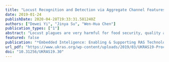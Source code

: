 ```yaml
---
title: "Locust Recognition and Detection via Aggregate Channel Features"
date: 2019-01-24
publishDate: 2020-04-28T19:33:31.581240Z
authors: ["Dewei Yi", "Jinya Su", "Wen-Hua Chen"]
publication_types: ["1"]
abstract: "Locust plagues are very harmful for food security, quality and quantity of agricultural products. With this consideration, precise locust detection is significant for preventing locust plagues. To achieve this task, aggregate channel feature (ACF) object detector with parameters optimization is applied to detect locusts. Experiment results show that ACF object detector with optimized parameters can achieve 0.39 for average precision and 0.86 for log-average miss rate. Moreover, ACF is a non-deep method using a simple model to detect objects. That is, the proposed method is promising to be embedded in a real-time locust detection system."
featured: false
publication: "*Embedded Inteligence: Enabling & Supporting RAS Technologies*"
url_pdf: "https://www.ukras.org/wp-content/uploads/2019/03/UKRAS19-Proceedings-Final.pdf"
doi: "10.31256/UKRAS19.30"
---
```


